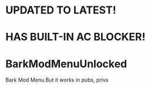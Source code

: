 # UPDATED TO LATEST!

# HAS BUILT-IN AC BLOCKER!

# BarkModMenuUnlocked
Bark Mod Menu But it works in pubs, privs
